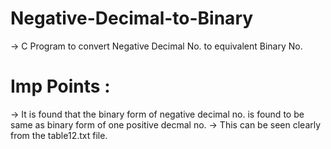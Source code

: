 # Negative-Decimal-to-Binary
-> C Program to convert Negative Decimal No. to equivalent Binary No.
# Imp Points :
-> It is found that the binary form of negative decimal no. is found to be same as binary form of one positive decmal no.
-> This can be seen clearly from the table12.txt file.
